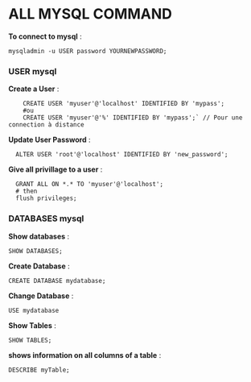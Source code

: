 # ALL MYSQL COMMAND


**To connect to mysql** : 

    mysqladmin -u USER password YOURNEWPASSWORD;
    
### USER mysql

**Create a User** : 
      
        CREATE USER 'myuser'@'localhost' IDENTIFIED BY 'mypass';
        #ou
        CREATE USER 'myuser'@'%' IDENTIFIED BY 'mypass';` // Pour une connection à distance

**Update User Password** : 
    
      ALTER USER 'root'@'localhost' IDENTIFIED BY 'new_password';

**Give all privillage to a user** : 

      GRANT ALL ON *.* TO 'myuser'@'localhost';
      # then
      flush privileges;

### DATABASES mysql

**Show databases** :

    SHOW DATABASES;

**Create Database** :

    CREATE DATABASE mydatabase;
    
**Change Database** : 

    USE mydatabase
    
**Show Tables** : 

    SHOW TABLES;
    
**shows information on all columns of a table** :

    DESCRIBE myTable;
    
    
    
    
    
